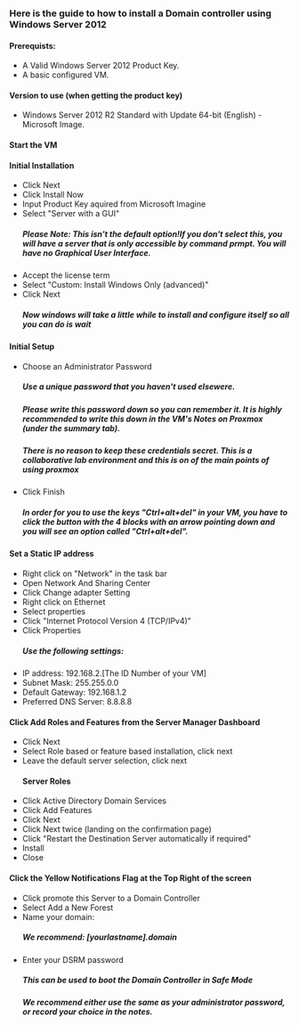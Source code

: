 <h3>Here is the guide to how to install a Domain controller using Windows Server 2012</h3>
<h4>Prerequists:</h4>
<ul>
<li>A Valid Windows Server 2012 Product Key.</li>
<li>A basic configured VM.</li>
</ul>
<h4>Version to use (when getting the product key)</h4>
<ul><li>Windows Server 2012 R2 Standard with Update 64-bit (English) - Microsoft Image.</li></ul>
<h4>Start the VM</h4>
<h4>Initial Installation</h4>
<ul>
<li>Click Next</li>
<li>Click Install Now</li>
<li>Input Product Key aquired from Microsoft Imagine</li>
<li>Select "Server with a GUI"</li>
<h5>Please Note: This isn't the default option!If you don't select this, you will have a
server that is only accessible by command prmpt. You will have no Graphical User Interface.</h5>
<li>Accept the license term</li>
<li>Select "Custom: Install Windows Only (advanced)"</li>
<li>Click Next</li>
<h5>Now windows will take a little while to install and configure itself so all you can do is wait</h5>
</ul>
<h4>Initial Setup</h4>
<ul>
<li>Choose an Administrator Password</li>
<h5>Use a unique password that you haven't used elsewere.</h5>
<h5> Please write this password down so you can remember it. It is highly recommended to write this down 
in the VM's Notes on Proxmox (under the summary tab).</h5>
<h5>There is no reason to keep these credentials secret. This is a collaborative lab environment and this is
on of the main points of using proxmox</h5>
<li>Click Finish</li>
<h5>In order for you to use the keys "Ctrl+alt+del" in your VM, you have to click the button with the 4 blocks with an
arrow pointing down and you will see an option called "Ctrl+alt+del".</h5>
</ul>
<h4>Set a Static IP address</h4>
<ul>
<li>Right click on "Network" in the task bar</li>
  <li>Open Network And Sharing Center</li>
  <li>Click Change adapter Setting</li>
  <li>Right click on Ethernet</li>
  <li>Select properties</li>
  <li>Click "Internet Protocol Version 4 (TCP/IPv4)"</li>
  <li>Click Properties</li>
  <h5>Use the following settings:</h5>
  <li>IP address: 192.168.2.[The ID Number of your VM]</li>
  <li>Subnet Mask: 255.255.0.0</li>
  <li>Default Gateway: 192.168.1.2</li>
  <li>Preferred DNS Server: 8.8.8.8</li>
</ul>
<h4>Click Add Roles and Features from the Server Manager Dashboard</h4>
<ul>
<li>Click Next</li>
  <li>Select Role based or feature based installation, click next</li>
  <li>Leave the default server selection, click next</li>
  <h4>Server Roles</h4>
  <li>Click Active Directory Domain Services</li>
  <li>Click Add Features</li>
  <li>Click Next</li>
  <li>Click Next twice (landing on the confirmation page)</li>
  <li>Click "Restart the Destination Server automatically if required"</li>
  <li>Install</li>
  <li>Close</li>
</ul>
<h4>Click the Yellow Notifications Flag at the Top Right of the screen</h4>
<ul>
<li>Click promote this Server to a Domain Controller</li>
  <li>Select Add a New Forest</li>
  <li>Name your domain:</li>
  <h5>We recommend: [yourlastname].domain</h5>
  <li>Enter your DSRM password</li>
  <h5>This can be used to boot the Domain Controller in Safe Mode</h5>
  <h5>We recommend either use the same as your administrator password,
    or record your choice in the notes.</h5>
  
</ul>
